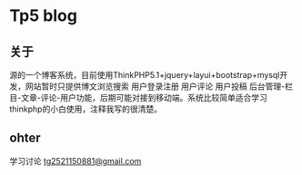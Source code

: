 
Tp5 blog
===============

## 关于
源的一个博客系统，目前使用ThinkPHP5.1+jquery+layui+bootstrap+mysql开发，网站暂时只提供博文浏览搜索 用户登录注册 用户评论 用户投稿 后台管理-栏目-文章-评论-用户功能，后期可能对接到移动端。系统比较简单适合学习thinkphp的小白使用，注释我写的很清楚。

## ohter
学习讨论
tg2521150881@gmail.com
